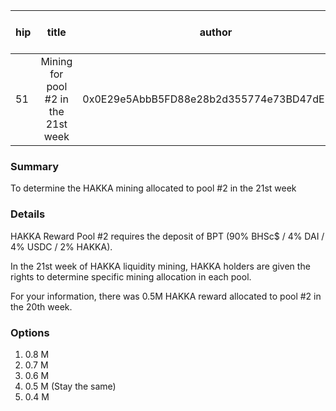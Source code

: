 | hip | title | author | created | duration | Snapshot Block Number |
|----------|:----------:|:----------:|:----------:|:----------:|:----------:|
| 51 | Mining for pool #2 in the 21st week | 0x0E29e5AbbB5FD88e28b2d355774e73BD47dE3bcd | 2021-01-19 13:00 | 1 | 11685505 |


### Summary
To determine the HAKKA mining allocated to pool #2 in the 21st week

### Details

HAKKA Reward Pool #2 requires the deposit of BPT (90% BHSc$ / 4% DAI / 4% USDC / 2% HAKKA).

In the 21st week of HAKKA liquidity mining, HAKKA holders are given the rights to determine specific mining allocation in each pool.

For your information, there was 0.5M HAKKA reward allocated to pool #2 in the 20th week.

### Options
1. 0.8 M
2. 0.7 M
3. 0.6 M
4. 0.5 M (Stay the same)
5. 0.4 M
